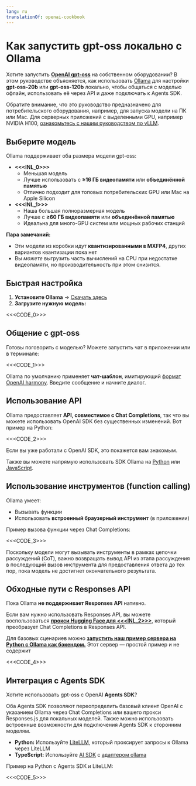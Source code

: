 ```yaml
---
lang: ru
translationOf: openai-cookbook
---
```


# Как запустить gpt-oss локально с Ollama

Хотите запустить [**OpenAI gpt-oss**](https://openai.com/open-models) на собственном оборудовании? В этом руководстве объясняется, как использовать [Ollama](https://ollama.ai) для настройки **gpt-oss-20b** или **gpt-oss-120b** локально, чтобы общаться с моделью офлайн, использовать её через API и даже подключать к Agents SDK.

Обратите внимание, что это руководство предназначено для потребительского оборудования, например, для запуска модели на ПК или Mac. Для серверных приложений с выделенными GPU, например NVIDIA H100, [ознакомьтесь с нашим руководством по vLLM](https://cookbook.openai.com/articles/gpt-oss/run-vllm).

## Выберите модель

Ollama поддерживает оба размера модели gpt-oss:

- **&lt;&lt;&lt;INL_0>>>**
  - Меньшая модель
  - Лучше использовать с **≥16 ГБ видеопамяти** или **объединённой памятью**
  - Отлично подходит для топовых потребительских GPU или Mac на Apple Silicon
- **&lt;&lt;&lt;INL_1>>>**
  - Наша большая полноразмерная модель
  - Лучше с **≥60 ГБ видеопамяти** или **объединённой памятью**
  - Идеальна для много-GPU систем или мощных рабочих станций

**Пара замечаний:**

- Эти модели из коробки идут **квантизированными в MXFP4**, других вариантов квантизации пока нет
- Вы _можете_ выгрузить часть вычислений на CPU при недостатке видеопамяти, но производительность при этом снизится.

## Быстрая настройка

1. **Установите Ollama** → [Скачать здесь](https://ollama.com/download)
2. **Загрузите нужную модель:**

&lt;&lt;&lt;CODE_0>>>

## Общение с gpt-oss

Готовы поговорить с моделью? Можете запустить чат в приложении или в терминале:

&lt;&lt;&lt;CODE_1>>>

Ollama по умолчанию применяет **чат-шаблон**, имитирующий [формат OpenAI harmony](https://cookbook.openai.com/articles/openai-harmony). Введите сообщение и начните диалог.

## Использование API

Ollama предоставляет **API, совместимое с Chat Completions**, так что вы можете использовать OpenAI SDK без существенных изменений. Вот пример на Python:

&lt;&lt;&lt;CODE_2>>>

Если вы уже работали с OpenAI SDK, это покажется вам знакомым.

Также вы можете напрямую использовать SDK Ollama на [Python](https://github.com/ollama/ollama-python) или [JavaScript](https://github.com/ollama/ollama-js).

## Использование инструментов (function calling)

Ollama умеет:

- Вызывать функции
- Использовать **встроенный браузерный инструмент** (в приложении)

Пример вызова функции через Chat Completions:

&lt;&lt;&lt;CODE_3>>>

Поскольку модели могут вызывать инструменты в рамках цепочки рассуждений (CoT), важно возвращать вывод API из этапа рассуждения в последующий вызов инструмента для предоставления ответа до тех пор, пока модель не достигнет окончательного результата.

## Обходные пути с Responses API

Пока Ollama **не поддерживает Responses API** нативно.

Если вам нужно использовать Responses API, вы можете воспользоваться [**прокси Hugging Face для &lt;&lt;&lt;INL_2>>>**](https://github.com/huggingface/responses.js), который преобразует Chat Completions в Responses API.

Для базовых сценариев можно [**запустить наш пример сервера на Python с Ollama как бэкендом.**](https://github.com/openai/gpt-oss?tab=readme-ov-file#responses-api) Этот сервер — простой пример и не содержит

&lt;&lt;&lt;CODE_4>>>

## Интеграция с Agents SDK

Хотите использовать gpt-oss с OpenAI **Agents SDK**?

Оба Agents SDK позволяют переопределить базовый клиент OpenAI с указанием Ollama через Chat Completions или вашего прокси Responses.js для локальных моделей. Также можно использовать встроенные возможности для подключения Agents SDK к сторонним моделям.

- **Python:** Используйте [LiteLLM](https://openai.github.io/openai-agents-python/models/litellm/), который проксирует запросы к Ollama через LiteLLM
- **TypeScript:** Используйте [AI SDK](https://openai.github.io/openai-agents-js/extensions/ai-sdk/) с [адаптером ollama](https://ai-sdk.dev/providers/community-providers/ollama)

Пример на Python с Agents SDK и LiteLLM:

&lt;&lt;&lt;CODE_5>>>